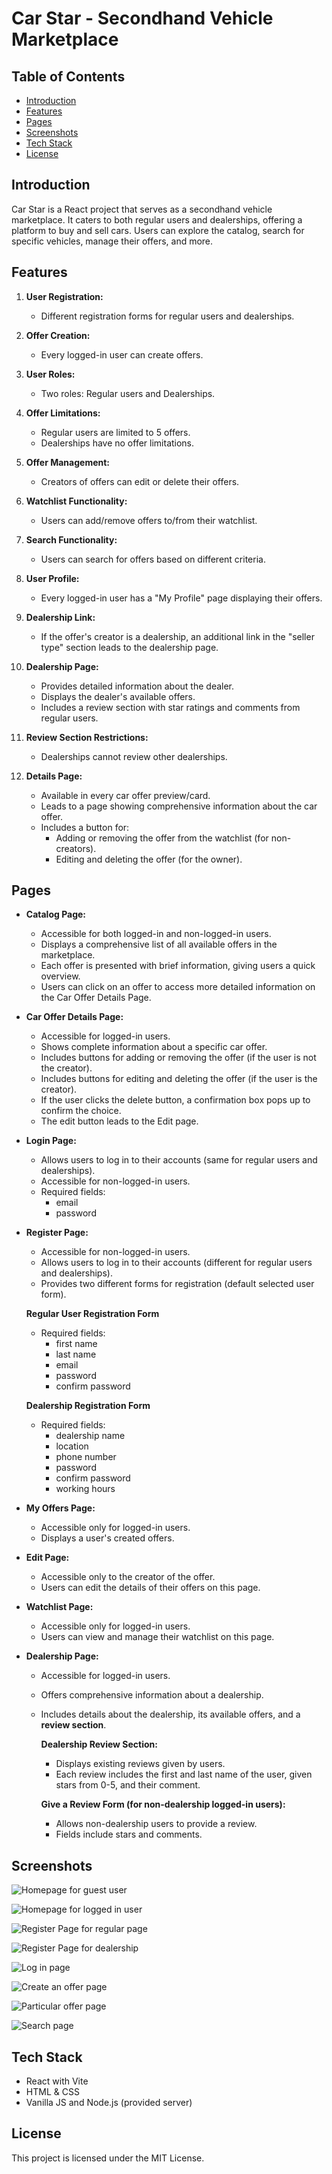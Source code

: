 # Car Star - Secondhand Vehicle Marketplace

## Table of Contents

- [Introduction](#introduction)
- [Features](#features)
- [Pages](#pages)
- [Screenshots](#screenshots)
- [Tech Stack](#tech-stack)
- [License](#license)

## Introduction

Car Star is a React project that serves as a secondhand vehicle marketplace. It caters to both regular users and dealerships, offering a platform to buy and sell cars. Users can explore the catalog, search for specific vehicles, manage their offers, and more.

## Features

1. **User Registration:**

   - Different registration forms for regular users and dealerships.

2. **Offer Creation:**

   - Every logged-in user can create offers.

3. **User Roles:**

   - Two roles: Regular users and Dealerships.

4. **Offer Limitations:**

   - Regular users are limited to 5 offers.
   - Dealerships have no offer limitations.

5. **Offer Management:**

   - Creators of offers can edit or delete their offers.

6. **Watchlist Functionality:**

   - Users can add/remove offers to/from their watchlist.

7. **Search Functionality:**

   - Users can search for offers based on different criteria.

8. **User Profile:**

   - Every logged-in user has a "My Profile" page displaying their offers.

9. **Dealership Link:**

   - If the offer's creator is a dealership, an additional link in the "seller type" section leads to the dealership page.

10. **Dealership Page:**

    - Provides detailed information about the dealer.
    - Displays the dealer's available offers.
    - Includes a review section with star ratings and comments from regular users.

11. **Review Section Restrictions:**

    - Dealerships cannot review other dealerships.

12. **Details Page:**
    - Available in every car offer preview/card.
    - Leads to a page showing comprehensive information about the car offer.
    - Includes a button for:
      - Adding or removing the offer from the watchlist (for non-creators).
      - Editing and deleting the offer (for the owner).

## Pages

- **Catalog Page:**

  - Accessible for both logged-in and non-logged-in users.
  - Displays a comprehensive list of all available offers in the marketplace.
  - Each offer is presented with brief information, giving users a quick overview.
  - Users can click on an offer to access more detailed information on the Car Offer Details Page.

- **Car Offer Details Page:**

  - Accessible for logged-in users.
  - Shows complete information about a specific car offer.
  - Includes buttons for adding or removing the offer (if the user is not the creator).
  - Includes buttons for editing and deleting the offer (if the user is the creator).
  - If the user clicks the delete button, a confirmation box pops up to confirm the choice.
  - The edit button leads to the Edit page.

- **Login Page:**

  - Allows users to log in to their accounts (same for regular users and dealerships).
  - Accessible for non-logged-in users.
  - Required fields:
    - email
    - password

- **Register Page:**

  - Accessible for non-logged-in users.
  - Allows users to log in to their accounts (different for regular users and dealerships).
  - Provides two different forms for registration (default selected user form).

  **Regular User Registration Form**

  - Required fields:
    - first name
    - last name
    - email
    - password
    - confirm password

  **Dealership Registration Form**

  - Required fields:
    - dealership name
    - location
    - phone number
    - password
    - confirm password
    - working hours

- **My Offers Page:**

  - Accessible only for logged-in users.
  - Displays a user's created offers.

- **Edit Page:**

  - Accessible only to the creator of the offer.
  - Users can edit the details of their offers on this page.

- **Watchlist Page:**

  - Accessible only for logged-in users.
  - Users can view and manage their watchlist on this page.

- **Dealership Page:**

  - Accessible for logged-in users.
  - Offers comprehensive information about a dealership.
  - Includes details about the dealership, its available offers, and a **review section**.

    **Dealership Review Section:**

    - Displays existing reviews given by users.
    - Each review includes the first and last name of the user, given stars from 0-5, and their comment.

    **Give a Review Form (for non-dealership logged-in users):**

    - Allows non-dealership users to provide a review.
    - Fields include stars and comments.

## Screenshots

![Homepage for guest user](screenshots/home-page-unauthenticated.png)

![Homepage for logged in user](/client/screenshots/home-page-authorized.png)

![Register Page for regular page](/client/screenshots/register-page-dealership.png)

![Register Page for dealership](/client/screenshots/register-page-regular-user.png)

![Log in page](/client/screenshots/login-page.png)

![Create an offer page](/client/screenshots/create-offer-page-regular-user.png)

![Particular offer page](/client/screenshots/current-offer-page.png)

![Search page](/client/screenshots/search-page.png)

## Tech Stack

- React with Vite
- HTML & CSS
- Vanilla JS and Node.js (provided server)

## License

This project is licensed under the MIT License.
